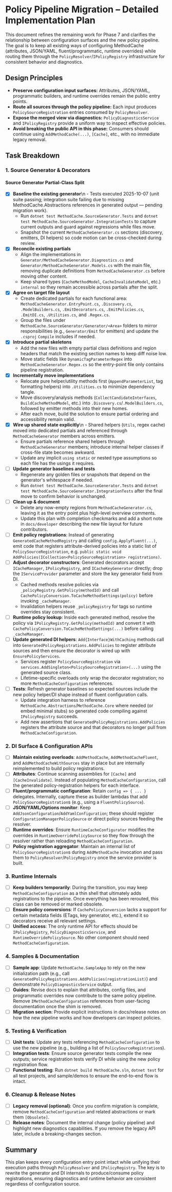# Policy Pipeline Migration – Detailed Implementation Plan

This document refines the remaining work for Phase 7 and clarifies the relationship between configuration surfaces and the new policy pipeline. The goal is to keep all existing ways of configuring MethodCache (attributes, JSON/YAML, fluent/programmatic, runtime overrides) while routing them through the `PolicyResolver`/`IPolicyRegistry` infrastructure for consistent behavior and diagnostics.

## Design Principles
- **Preserve configuration input surfaces:** Attributes, JSON/YAML, programmatic builders, and runtime overrides remain the public entry points.
- **Route all sources through the policy pipeline:** Each input produces `PolicySourceRegistration` entries consumed by `PolicyResolver`.
- **Expose the merged view via diagnostics:** `PolicyDiagnosticsService` and `IPolicyRegistry` provide a uniform way to inspect effective policies.
- **Avoid breaking the public API in this phase:** Consumers should continue using `AddMethodCache(...)`, `[Cache]`, etc., with no immediate legacy removal.

## Task Breakdown

### 1. Source Generator & Decorators

#### Source Generator Partial-Class Split
- [x] **Baseline the existing generator**\n  - Tests executed 2025-10-07 (unit suite passing; integration suite failing due to missing MethodCache.Abstractions references in generated output — pending migration work).
  - Run `dotnet test MethodCache.SourceGenerator.Tests` and `dotnet test MethodCache.SourceGenerator.IntegrationTests` to capture current outputs and guard against regressions while files move.
  - Snapshot the current `MethodCacheGenerator.cs` sections (discovery, emitters, DI helpers) so code motion can be cross-checked during review.
- [x] **Reconcile existing partials**
  - Align the implementations in `Generator/MethodCacheGenerator.Diagnostics.cs` and `Generator/MethodCacheGenerator.Models.cs` with the main file, removing duplicate definitions from `MethodCacheGenerator.cs` before moving other content.
  - Keep shared types (`CacheMethodModel`, `CacheInvalidateModel`, etc.) `internal` so they remain accessible across partials after the split.
- [x] **Agree on target file layout**
  - Create dedicated partials for each functional area: `MethodCacheGenerator.EntryPoint.cs`, `.Discovery.cs`, `.ModelBuilders.cs`, `.EmitDecorators.cs`, `.EmitPolicies.cs`, `.EmitDI.cs`, `.Utilities.cs`, and `.Regex.cs`.
  - Group the files under `MethodCache.SourceGenerator/Generator/<Area>` folders to mirror responsibilities (e.g., `Generator/Emit` for emitters) and update the `.csproj` `Compile` includes if needed.
- [x] **Introduce partial skeletons**
  - Add the new files with empty partial class definitions and region headers that match the existing section names to keep diff noise low.
  - Move static fields like `DynamicTagParameterRegex` into `MethodCacheGenerator.Regex.cs` so the entry-point file only contains pipeline registration.
- [x] **Incrementally move implementations**
  - Relocate pure helper/utility methods first (`AppendParameterList`, tag formatting helpers) into `.Utilities.cs` to minimize dependency tangle.
  - Move discovery/analysis methods (`CollectCandidateInterfaces`, `BuildCacheMethodModel`, etc.) into `.Discovery.cs`/`.ModelBuilders.cs`, followed by emitter methods into their new homes.
  - After each move, build the solution to ensure partial ordering and accessibility remain valid.
- [x] **Wire up shared state explicitly**\n  - Shared helpers (`Utils`, regex cache) moved into dedicated partials and referenced through `MethodCacheGenerator` members across emitters.
  - Ensure partials reference shared helpers through `MethodCacheGenerator` members; introduce internal helper classes if cross-file state becomes awkward.
  - Update any implicit `using static` or nested type assumptions so each file has the usings it requires.
- [ ] **Update generator baselines and tests**
  - Regenerate any golden files or snapshots that depend on the generator's whitespace if needed.
  - Run `dotnet test MethodCache.SourceGenerator.Tests` and `dotnet test MethodCache.SourceGenerator.IntegrationTests` after the final move to confirm behavior is unchanged.
- [ ] **Clean up & document**
  - Delete any now-empty regions from `MethodCacheGenerator.cs`, leaving it as the entry point plus high-level overview comments.
  - Update this plan with completion checkmarks and add a short note in `docs/developer` describing the new file layout for future contributors.
- [ ] **Emit policy registrations**: Instead of generating `GeneratedCacheMethodRegistry` and calling `config.ApplyFluent(...)`, emit code that registers attribute-derived policies into a static list of `PolicySourceRegistration`, e.g. `public static void AddPolicies(ICollection<PolicySourceRegistration> registrations)`.
- [ ] **Adjust decorator constructors**: Generated decorators accept `ICacheManager`, `IPolicyRegistry`, and `ICacheKeyGenerator` directly; drop the `IServiceProvider` parameter and store the key generator field from DI.
  - Cached methods resolve policies via `_policyRegistry.GetPolicy(methodId)` and call `CachePolicyConversion.ToCacheMethodSettings(policy)` before invoking `_cacheManager`.
  - Invalidation helpers reuse `_policyRegistry` for tags so runtime overrides stay consistent.
- [ ] **Runtime policy lookup**: Inside each generated method, resolve the policy via `IPolicyRegistry.GetPolicy(methodId)` and convert it with `CachePolicyConversion.ToCacheMethodSettings(...)` before calling `_cacheManager`.
- [ ] **Update generated DI helpers**: `Add{Interface}WithCaching` methods call into `GeneratedPolicyRegistrations.AddPolicies` to register attribute sources and then ensure the decorator is wired up with `EnsurePolicyServices`.
  - Services register `PolicySourceRegistration` via `services.AddSingleton<PolicySourceRegistration>(...)` using the generated source class.
  - Lifetime-specific overloads only wrap the decorator registration; no more `MethodCacheConfiguration` references.
- [ ] **Tests**: Refresh generator baselines so expected sources include the new policy helper/DI shape instead of fluent configuration calls.
  - Update integration harness to reference `MethodCache.Abstractions`/`MethodCache.Core` where needed (or embed minimal stubs) so generated code compiling against `IPolicyRegistry` succeeds.
  - Add new assertions that `GeneratedPolicyRegistrations.AddPolicies` registers the attribute source and that decorators no longer pull from `MethodCacheConfiguration`.

### 2. DI Surface & Configuration APIs
- [ ] **Maintain existing overloads**: `AddMethodCache`, `AddMethodCacheFluent`, and `AddMethodCacheWithSources` stay in place but are internally reimplemented to build policy registrations.
- [ ] **Attributes**: Continue scanning assemblies for `[Cache]` and `[CacheInvalidate]`. Instead of populating `MethodCacheConfiguration`, call the generated policy-registration helpers for each interface.
- [ ] **Fluent/programmatic configuration**: Retain `config => { ... }` delegates. Internally, capture these as builder lambdas that add `PolicySourceRegistration`s (e.g., using a `FluentPolicySource`).
- [ ] **JSON/YAML/Options monitor**: Keep `AddJsonConfiguration`/`AddYamlConfiguration`; these should register `ConfigurationManagerPolicySource` or direct policy sources feeding the resolver.
- [ ] **Runtime overrides**: Ensure `RuntimeCacheConfigurator` modifies the overrides in `RuntimeOverridePolicySource` so they flow through the resolver rather than reloading `MethodCacheConfiguration`.
- [ ] **Policy registration aggregator**: Maintain an internal list of `PolicySourceRegistration`s during `AddMethodCache` invocation and pass them to `PolicyResolver`/`PolicyRegistry` once the service provider is built.

### 3. Runtime Internals
- [ ] **Keep builders temporarily**: During the transition, you may keep `MethodCacheConfiguration` as a thin shell that ultimately adds registrations to the pipeline. Once everything has been rerouted, this class can be removed or marked obsolete.
- [ ] **Ensure policy conversions**: If `CachePolicyConversion` lacks a support for certain metadata fields (ETags, key generator, etc.), extend it so decorators receive all relevant settings.
- [ ] **Unified access**: The only runtime API for effects should be `IPolicyRegistry`, `PolicyDiagnosticsService`, and `RuntimeOverridePolicySource`. No other component should need `MethodCacheConfiguration`.

### 4. Samples & Documentation
- [ ] **Sample app**: Update `MethodCache.SampleApp` to rely on the new initialization path (e.g., call `GeneratedPolicyRegistrations.AddPolicies(registrationList)`) and demonstrate `PolicyDiagnosticsService` output.
- [ ] **Guides**: Revise docs to explain that attributes, config files, and programmatic overrides now contribute to the same policy pipeline. Remove `IMethodCacheConfiguration` references from user-facing documentation once the shim is removed.
- [ ] **Migration section**: Provide explicit instructions in docs/release notes on how the new pipeline works and how developers can inspect policies.

### 5. Testing & Verification
- [ ] **Unit tests**: Update any tests referencing `MethodCacheConfiguration` to use the new pipeline (e.g., building a list of `PolicySourceRegistration`s).
- [ ] **Integration tests**: Ensure source generator tests compile the new outputs; service registration tests verify DI while using the new policy registration flow.
- [ ] **Functional testing**: Run `dotnet build MethodCache.sln`, `dotnet test` for all test projects, and sample/demos to ensure the end-to-end flow is intact.

### 6. Cleanup & Release Notes
- [ ] **Legacy removal (optional)**: Once you confirm migration is complete, remove `MethodCacheConfiguration` and related abstractions or mark them `[Obsolete]`.
- [ ] **Release notes**: Document the internal change (policy pipeline) and highlight new diagnostics capabilities. If you remove the legacy API later, include a breaking-changes section.

## Summary
This plan keeps every configuration entry point intact while unifying their execution paths through `PolicyResolver` and `IPolicyRegistry`. The key is to rewrite the generator and DI internals to produce/consume policy registrations, ensuring diagnostics and runtime behavior are consistent regardless of configuration source.







